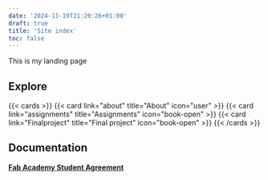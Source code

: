 ```yaml
---
date: '2024-11-19T21:20:26+01:00'
draft: true
title: 'Site index'
toc: false
---
```

This is my landing page

## Explore

{{< cards >}}
  {{< card link="about" title="About" icon="user" >}}
  {{< card link="assignments" title="Assignments" icon="book-open" >}}
  {{< card link="Finalproject" title="Final project" icon="book-open" >}}
{{< /cards >}}

## Documentation
[**Fab Academy Student Agreement**](../docs/studentagreement)
